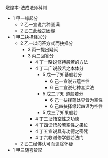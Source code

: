 燉煌本-法成法师科判
- 1 甲一缘起分
  - 2 乙一宣说六种圆满
  - 2 乙二此经之因缘
- 1 甲二抉择经义分
  - 2 乙一以问答方式而抉择分
    - 3 丙一提出疑问
    - 3 丙二回答分
      - 4 丁一略说修持般若的方法
      - 4 丁二广说般若之本体分
        - 5 戊一了知基般若分
          - 6 己一宣说五蕴空性
          - 6 己二宣说七种甚深法
        - 5 戊二了知 道般若分
          - 6 己一抉择蕴处界皆为空性
          - 6 己四抉择缘起四谛为空性
        - 5 戊三了知果般若
      - 4 丁三证悟空性之功德
      - 4 丁四证悟般若空性之果位
      - 4 丁五宣说具有功德之密咒
      - 4 丁六教诫修学般若法门
  - 2 乙二经佛认可而遣除怀疑
- 1 甲三随喜赞叹